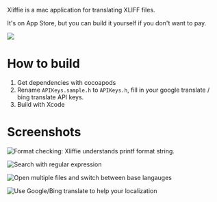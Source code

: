 Xliffie is a mac application for translating XLIFF files.

It's on App Store, but you can build it yourself if you don't want to pay.

[![](https://api.travis-ci.org/b123400/xliffie.svg?branch=master)](https://api.travis-ci.org/b123400/xliffie)

# How to build

1. Get dependencies with cocoapods
2. Rename `APIKeys.sample.h` to `APIKeys.h`, fill in your google translate / bing translate API keys.
3. Build with Xcode

# Screenshots

![Format checking: Xliffie understands printf format string.](https://b123400.net/xliffie/screenshot2.png)

![Search with regular expression](https://b123400.net/xliffie/screenshot3.png)

![Open multiple files and switch between base langauges](https://b123400.net/xliffie/screenshot5.png)

![Use Google/Bing translate to help your localization](https://b123400.net/xliffie/screenshot4.png)
